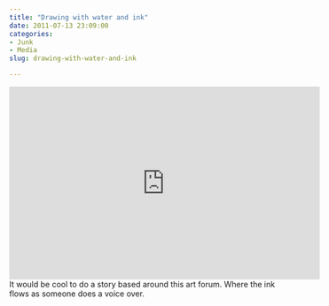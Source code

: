 ```yaml
---
title: "Drawing with water and ink"
date: 2011-07-13 23:09:00
categories:
- Junk
- Media
slug: drawing-with-water-and-ink

---
```


<iframe width="560" height="349" src="http://www.youtube.com/embed/fq9mw8wR-1Q" frameborder="0" allowfullscreen></iframe>
It would be cool to do a story based around this art forum. Where the ink flows as someone does a voice over. 
